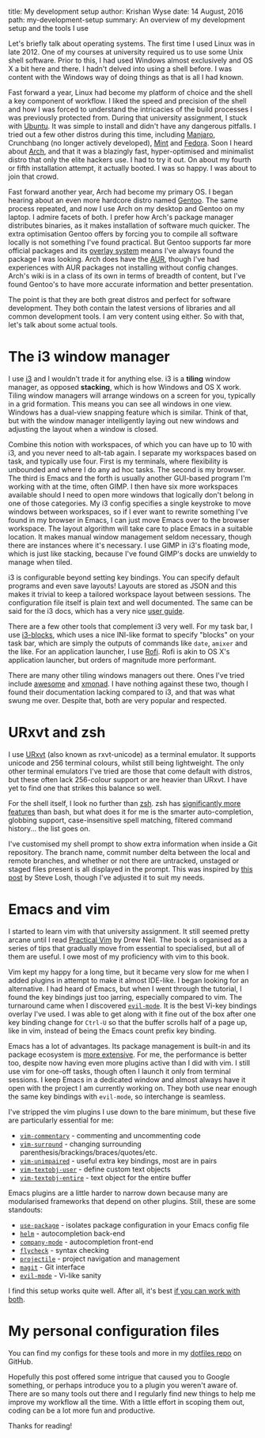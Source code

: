 title: My development setup
author: Krishan Wyse
date: 14 August, 2016
path: my-development-setup
summary: An overview of my development setup and the tools I use

Let's briefly talk about operating systems. The first time I used Linux was in late 2012. One of my courses at university required us to use some Unix shell software. Prior to this, I had used Windows almost exclusively and OS X a bit here and there. I hadn't delved into using a shell before. I was content with the Windows way of doing things as that is all I had known.

Fast forward a year, Linux had become my platform of choice and the shell a key component of workflow. I liked the speed and precision of the shell and how I was forced to understand the intricacies of the build processes I was previously protected from. During that university assignment, I stuck with [Ubuntu](http://www.ubuntu.com/). It was simple to install and didn't have any dangerous pitfalls. I tried out a few other distros during this time, including [Manjaro](https://manjaro.github.io/), Crunchbang (no longer actively developed), [Mint](https://www.linuxmint.com/) and [Fedora](https://getfedora.org/). Soon I heard about [Arch](https://www.archlinux.org/), and that it was a blazingly fast, hyper-optimised and minimalist distro that only the elite hackers use. I had to try it out. On about my fourth or fifth installation attempt, it actually booted. I was so happy. I was about to join that crowd.

Fast forward another year, Arch had become my primary OS. I began hearing about an even more hardcore distro named [Gentoo](https://www.gentoo.org/). The same process repeated, and now I use Arch on my desktop and Gentoo on my laptop. I admire facets of both. I prefer how Arch's package manager distributes binaries, as it makes installation of software much quicker. The extra optimisation Gentoo offers by forcing you to compile all software locally is not something I've found practical. But Gentoo supports far more official packages and its [overlay system](https://wiki.gentoo.org/wiki/Overlay) means I've always found the package I was looking. Arch does have the [AUR](https://wiki.archlinux.org/index.php/Arch_User_Repository), though I've had experiences with AUR packages not installing without config changes. Arch's wiki is in a class of its own in terms of breadth of content, but I've found Gentoo's to have more accurate information and better presentation.

The point is that they are both great distros and perfect for software development. They both contain the latest versions of libraries and all common development tools. I am very content using either. So with that, let's talk about some actual tools.

# The i3 window manager

I use [i3](https://i3wm.org/) and I wouldn't trade it for anything else. i3 is a **tiling** window manager, as opposed **stacking**, which is how Windows and OS X work. Tiling window managers will arrange windows on a screen for you, typically in a grid formation. This means you can see all windows in one view. Windows has a dual-view snapping feature which is similar. Think of that, but with the window manager intelligently laying out new windows and adjusting the layout when a window is closed.

Combine this notion with workspaces, of which you can have up to 10 with i3, and you never need to alt-tab again. I separate my workspaces based on task, and typically use four. First is my terminals, where flexibility is unbounded and where I do any ad hoc tasks. The second is my browser. The third is Emacs and the forth is usually another GUI-based program I'm working with at the time, often GIMP. I then have six more workspaces available should I need to open more windows that logically don't belong in one of those categories. My i3 config specifies a single keystroke to move windows between workspaces, so if I ever want to rewrite something I've found in my browser in Emacs, I can just move Emacs over to the browser workspace. The layout algorithm will take care to place Emacs in a suitable location. It makes manual window management seldom necessary, though there are instances where it's necessary. I use GIMP in i3's floating mode, which is just like stacking, because I've found GIMP's docks are unwieldy to manage when tiled.

i3 is configurable beyond setting key bindings. You can specify default programs and even save layouts! Layouts are stored as JSON and this makes it trivial to keep a tailored workspace layout between sessions. The configuration file itself is plain text and well documented. The same can be said for the i3 docs, which has a very nice [user guide](https://i3wm.org/docs/userguide.html).

There are a few other tools that complement i3 very well. For my task bar, I use [i3-blocks](https://github.com/vivien/i3blocks), which uses a nice INI-like format to specify "blocks" on your task bar, which are simply the outputs of commands like `date`, `amixer` and the like. For an application launcher, I use [Rofi](https://davedavenport.github.io/rofi/). Rofi is akin to OS X's application launcher, but orders of magnitude more performant.

There are many other tiling windows managers out there. Ones I've tried include [awesome](https://awesome.naquadah.org/) and [xmonad](http://xmonad.org/). I have nothing against these two, though I found their documentation lacking compared to i3, and that was what swung me over. Despite that, both are very popular and respected.

# URxvt and zsh

I use [URxvt](https://wiki.archlinux.org/index.php/rxvt-unicode) (also known as rxvt-unicode) as a terminal emulator. It supports unicode and 256 terminal colours, whilst still being lightweight. The only other terminal emulators I've tried are those that come default with distros, but these often lack 256-colour support or are heavier than URxvt. I have yet to find one that strikes this balance so well.

For the shell itself, I look no further than [zsh](https://wiki.archlinux.org/index.php/zsh). zsh has [significantly more features](http://fendrich.se/blog/2012/09/28/no/) than bash, but what does it for me is the smarter auto-completion, globbing support, case-insensitive spell matching, filtered command history... the list goes on.

I've customised my shell prompt to show extra information when inside a Git repository. The branch name, commit number delta between the local and remote branches, and whether or not there are untracked, unstaged or staged files present is all displayed in the prompt. This was inspired by [this post](http://stevelosh.com/blog/2010/02/my-extravagant-zsh-prompt/) by Steve Losh, though I've adjusted it to suit my needs.

# Emacs and vim

I started to learn vim with that university assignment. It still seemed pretty arcane until I read [Practical Vim](https://pragprog.com/book/dnvim2/practical-vim-second-edition) by Drew Neil. The book is organised as a series of tips that gradually move from essential to specialised, but all of them are useful. I owe most of my proficiency with vim to this book.

Vim kept my happy for a long time, but it became very slow for me when I added plugins in attempt to make it almost IDE-like. I began looking for an alternative. I had heard of Emacs, but when I went through the tutorial, I found the key bindings just too jarring, especially compared to vim. The turnaround came when I discovered [`evil-mode`](https://bitbucket.org/lyro/evil/wiki/Home). It is the best Vi-key bindings overlay I've used. I was able to get along with it fine out of the box after one key binding change for `Ctrl-U` so that the buffer scrolls half of a page up, like in vim, instead of being the Emacs count prefix key binding.

Emacs has a lot of advantages. Its package management is built-in and its package ecosystem is [more extensive](https://melpa.org/#/). For me, the performance is better too, despite now having even more plugins active than I did with vim. I still use vim for one-off tasks, though often I launch it only from terminal sessions. I keep Emacs in a dedicated window and almost always have it open with the project I am currently working on. They both use near enough the same key bindings with `evil-mode`, so interchange is seamless.

I've stripped the vim plugins I use down to the bare minimum, but these five are particularly essential for me:

* [`vim-commentary`](https://github.com/tpope/vim-commentary) - commenting and uncommenting code
* [`vim-surround`](https://github.com/tpope/vim-surround) - changing surrounding parenthesis/brackings/braces/quotes/etc.
* [`vim-unimpaired`](https://github.com/tpope/vim-unimpaired) - useful extra key bindings, most are in pairs
* [`vim-textobj-user`](https://github.com/kana/vim-textobj-user) - define custom text objects
* [`vim-textobj-entire`](https://github.com/kana/vim-textobj-entire) - text object for the entire buffer

Emacs plugins are a little harder to narrow down because many are modularised frameworks that depend on other plugins. Still, these are some standouts:

* [`use-package`](https://github.com/jwiegley/use-package) - isolates package configuration in your Emacs config file
* [`helm`](https://emacs-helm.github.io/helm/) - autocompletion back-end
* [`company-mode`](http://company-mode.github.io/) - autocompletion front-end
* [`flycheck`](http://www.flycheck.org/en/latest/) - syntax checking
* [`projectile`](http://batsov.com/projectile/) - project navigation and management
* [`magit`](https://magit.vc/) - Git interface
* [`evil-mode`](https://bitbucket.org/lyro/evil/wiki/Home) - Vi-like sanity

I find this setup works quite well. After all, it's best [if you can work with both](http://sachachua.com/blog/2013/05/how-to-learn-emacs-a-hand-drawn-one-pager-for-beginners/).

# My personal configuration files

You can find my configs for these tools and more in my [dotfiles repo](https://github.com/kwyse/dotfiles) on GitHub.

Hopefully this post offered some intrigue that caused you to Google something, or perhaps introduce you to a plugin you weren't aware of. There are so many tools out there and I regularly find new things to help me improve my workflow all the time. With a little effort in scoping them out, coding can be a lot more fun and productive.

Thanks for reading!
